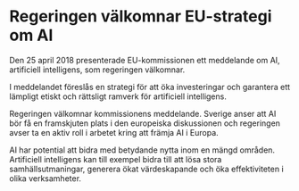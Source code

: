 # Regeringen välkomnar EU-strategi om AI

Den 25 april 2018 presenterade EU\-kommissionen ett meddelande om AI, artificiell intelligens, som regeringen välkomnar.


I meddelandet föreslås en strategi för att öka investeringar och garantera ett lämpligt etiskt och rättsligt ramverk för artificiell intelligens.

Regeringen välkomnar kommissionens meddelande. Sverige anser att AI bör få en framskjuten plats i den europeiska diskussionen och regeringen avser ta en aktiv roll i arbetet kring att främja AI i Europa.

AI har potential att bidra med betydande nytta inom en mängd områden. Artificiell intelligens kan till exempel bidra till att lösa stora samhällsutmaningar, generera ökat värdeskapande och öka effektiviteten i olika verksamheter.

